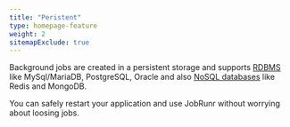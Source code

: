 ```yaml
---
title: "Peristent"
type: homepage-feature
weight: 2
sitemapExclude: true
---
```

Background jobs are created in a persistent storage and supports [RDBMS](documentation/installation/storage#sql-databases) like MySql/MariaDB, PostgreSQL, Oracle and also [NoSQL databases](documentation/installation/storage#nosql-databases) like Redis and MongoDB.

You can safely restart your application and use JobRunr without worrying about loosing jobs.